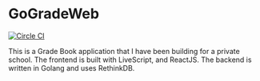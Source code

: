 # GoGradeWeb

[![Circle CI](https://circleci.com/gh/GoGradeMe/WebApp.png?style=badge)](https://circleci.com/gh/GoGradeMe/WebApp)

This is a Grade Book application that I have been building for a private school. The frontend is built with LiveScript, and ReactJS. The backend is written in Golang and uses RethinkDB.
